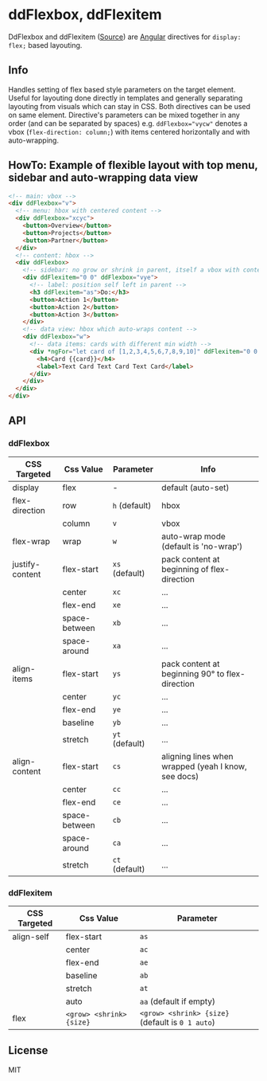 [Angular]: https://angular.io/ "Angular UI Framework"
[Source]: https://github.com/rlexa/dd-flexbox "Source Code"

# ddFlexbox, ddFlexitem

DdFlexbox and ddFlexitem ([Source]) are [Angular] directives for `display: flex;` based layouting.

## Info

Handles setting of flex based style parameters on the target element. Useful for layouting done directly in templates and generally separating layouting from visuals which can stay in CSS. Both directives can be used on same element. Directive's parameters can be mixed together in any order (and can be separated by spaces) e.g. `ddFlexbox="vycw"` denotes a vbox (`flex-direction: column;`) with items centered horizontally and with auto-wrapping.

## HowTo: Example of flexible layout with top menu, sidebar and auto-wrapping data view

```html
<!-- main: vbox -->
<div ddFlexbox="v">
  <!-- menu: hbox with centered content -->
  <div ddFlexbox="xcyc">
    <button>Overview</button>
    <button>Projects</button>
    <button>Partner</button>
  </div>
  <!-- content: hbox -->
  <div ddFlexbox>
    <!-- sidebar: no grow or shrink in parent, itself a vbox with content to the right -->
    <div ddFlexitem="0 0" ddFlexbox="vye">
      <!-- label: position self left in parent -->
      <h3 ddFlexitem="as">Do:</h3>
      <button>Action 1</button>
      <button>Action 2</button>
      <button>Action 3</button>
    </div>
    <!-- data view: hbox which auto-wraps content -->
    <div ddFlexbox="w">
      <!-- data items: cards with different min width -->
      <div *ngFor="let card of [1,2,3,4,5,6,7,8,9,10]" ddFlexitem="0 0 {{ 1 + card%3 }}00px" ddFlexbox="v">
        <h4>Card {{card}}</h4>
        <label>Text Card Text Card Text Card</label>
      </div>
    </div>
  </div>
</div>
```

## API

### ddFlexbox

| CSS Targeted | Css Value | Parameter | Info |
| - | - | - | - |
| display | flex | - | default (auto-set) |
| flex-direction | row | `h` (default) | hbox |
| | column | `v` | vbox |
| flex-wrap | wrap | `w` | auto-wrap mode (default is 'no-wrap') |
| justify-content | flex-start | `xs` (default) | pack content at beginning of flex-direction |
| | center | `xc` | ... |
| | flex-end | `xe` | ... |
| | space-between | `xb` | ... |
| | space-around | `xa` | ... |
| align-items | flex-start | `ys` | pack content at beginning 90° to flex-direction |
| | center | `yc` | ... |
| | flex-end | `ye` | ... |
| | baseline | `yb` | ... |
| | stretch | `yt` (default) | ... |
| align-content | flex-start | `cs` | aligning lines when wrapped (yeah I know, see docs) |
| | center | `cc` | ... |
| | flex-end | `ce` | ... |
| | space-between | `cb` | ... |
| | space-around | `ca` | ... |
| | stretch | `ct` (default) | ... |

### ddFlexitem

| CSS Targeted | Css Value | Parameter |
| - | - | - |
| align-self | flex-start | `as` |
|  | center | `ac` |
|  | flex-end | `ae` |
|  | baseline | `ab` |
|  | stretch | `at` |
|  | auto | `aa` (default if empty) |
| flex | `<grow> <shrink> {size}` | `<grow> <shrink> {size}` (default is `0 1 auto`) |

## License

MIT
